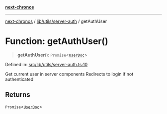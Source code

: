 [**next-chronos**](../../../../README.md)

***

[next-chronos](../../../../README.md) / [lib/utils/server-auth](../README.md) / getAuthUser

# Function: getAuthUser()

> **getAuthUser**(): `Promise`\<[`UserDoc`](../../../mongoose/models/user/type-aliases/UserDoc.md)\>

Defined in: [src/lib/utils/server-auth.ts:10](https://github.com/Bababum95/next-chronos/blob/41860730c8dd12c16699269e1eee86402c8d1a9f/src/lib/utils/server-auth.ts#L10)

Get current user in server components
Redirects to login if not authenticated

## Returns

`Promise`\<[`UserDoc`](../../../mongoose/models/user/type-aliases/UserDoc.md)\>
